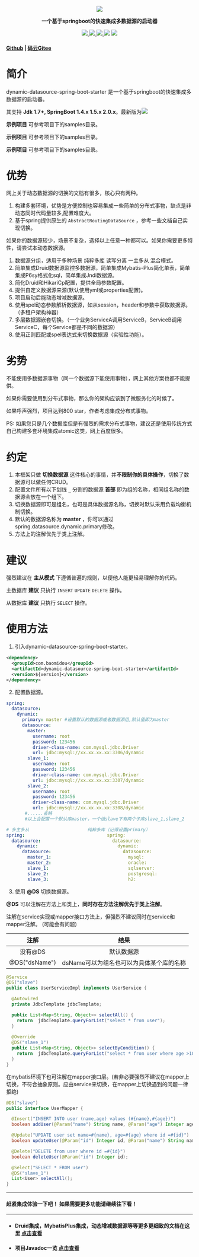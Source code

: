 <p align="center">

<img src="https://s1.ax1x.com/2018/07/31/PwPVAA.png" border="0" />

</p>

<p align="center">
	<strong>一个基于springboot的快速集成多数据源的启动器</strong>
</p>

<p align="center">
    <a href="https://www.travis-ci.org/baomidou/dynamic-datasource-spring-boot-starter" target="_blank">
        <img src="https://www.travis-ci.org/baomidou/dynamic-datasource-spring-boot-starter.svg?branch=master" >
    <a href="http://mvnrepository.com/artifact/com.baomidou/dynamic-datasource-spring-boot-starter" target="_blank">
        <img src="https://maven-badges.herokuapp.com/maven-central/com.baomidou/dynamic-datasource-spring-boot-starter/badge.svg" >
    </a>
    <a href="http://www.apache.org/licenses/LICENSE-2.0.html" target="_blank">
        <img src="http://img.shields.io/:license-apache-brightgreen.svg" >
    </a>
    <a>
        <img src="https://img.shields.io/badge/JDK-1.7+-green.svg" >
    </a>
    <a>
        <img src="https://img.shields.io/badge/springBoot-1.4+_1.5+_2.0+-green.svg" >
    </a>
</p>

#### [Github](https://github.com/baomidou/dynamic-datasource-spring-boot-starter) | [码云Gitee](https://gitee.com/baomidou/dynamic-datasource-spring-boot-starter)

# 简介

dynamic-datasource-spring-boot-starter 是一个基于springboot的快速集成多数据源的启动器。

其支持 **Jdk 1.7+,    SpringBoot 1.4.x  1.5.x   2.0.x**。最新版为<img src="https://maven-badges.herokuapp.com/maven-central/com.baomidou/dynamic-datasource-spring-boot-starter/badge.svg" >

**示例项目** 可参考项目下的samples目录。

**示例项目** 可参考项目下的samples目录。

**示例项目** 可参考项目下的samples目录。

# 优势

网上关于动态数据源的切换的文档有很多，核心只有两种。

1. 构建多套环境，优势是方便控制也容易集成一些简单的分布式事物，缺点是非动态同时代码量较多,配置难度大。
2. 基于spring提供原生的 `AbstractRoutingDataSource` ，参考一些文档自己实现切换。

如果你的数据源较少，场景不复杂，选择以上任意一种都可以。如果你需要更多特性，请尝试本动态数据源。

1. 数据源分组，适用于多种场景 纯粹多库  读写分离  一主多从  混合模式。
2. 简单集成Druid数据源监控多数据源，简单集成Mybatis-Plus简化单表，简单集成P6sy格式化sql，简单集成Jndi数据源。
3. 简化Druid和HikariCp配置，提供全局参数配置。
4. 提供自定义数据源来源(默认使用yml或properties配置)。
5. 项目启动后能动态增减数据源。
6. 使用spel动态参数解析数据源，如从session，header和参数中获取数据源。（多租户架构神器）
7. 多层数据源嵌套切换。（一个业务ServiceA调用ServiceB，ServiceB调用ServiceC，每个Service都是不同的数据源）
8. 使用正则匹配或spel表达式来切换数据源（实验性功能）。

# 劣势

不能使用多数据源事物（同一个数据源下能使用事物），网上其他方案也都不能提供。 

如果你需要使用到分布式事物，那么你的架构应该到了微服务化的时候了。

如果呼声强烈，项目达到800 star，作者考虑集成分布式事物。

PS: 如果您只是几个数据库但是有强烈的需求分布式事物，建议还是使用传统方式自己构建多套环境集成atomic这类，网上百度很多。

# 约定

1. 本框架只做 **切换数据源** 这件核心的事情，并**不限制你的具体操作**，切换了数据源可以做任何CRUD。
2. 配置文件所有以下划线 `_` 分割的数据源 **首部** 即为组的名称，相同组名称的数据源会放在一个组下。
3. 切换数据源即可是组名，也可是具体数据源名称，切换时默认采用负载均衡机制切换。
4. 默认的数据源名称为  **master** ，你可以通过spring.datasource.dynamic.primary修改。
5. 方法上的注解优先于类上注解。

# 建议

强烈建议在 **主从模式** 下遵循普遍的规则，以便他人能更轻易理解你的代码。

主数据库  **建议**   只执行 `INSERT`   `UPDATE`  `DELETE` 操作。

从数据库  **建议**   只执行 `SELECT` 操作。

# 使用方法

1. 引入dynamic-datasource-spring-boot-starter。

```xml
<dependency>
  <groupId>com.baomidou</groupId>
  <artifactId>dynamic-datasource-spring-boot-starter</artifactId>
  <version>${version}</version>
</dependency>
```
2. 配置数据源。

```yaml
spring:
  datasource:
    dynamic:
      primary: master #设置默认的数据源或者数据源组,默认值即为master
      datasource:
        master:
          username: root
          password: 123456
          driver-class-name: com.mysql.jdbc.Driver
          url: jdbc:mysql://xx.xx.xx.xx:3306/dynamic
        slave_1:
          username: root
          password: 123456
          driver-class-name: com.mysql.jdbc.Driver
          url: jdbc:mysql://xx.xx.xx.xx:3307/dynamic
        slave_2:
          username: root
          password: 123456
          driver-class-name: com.mysql.jdbc.Driver
          url: jdbc:mysql://xx.xx.xx.xx:3308/dynamic
       #......省略
       #以上会配置一个默认库master，一个组slave下有两个子库slave_1,slave_2
```

```yaml
# 多主多从                      纯粹多库（记得设置primary）                   混合配置
spring:                               spring:                               spring:
  datasource:                           datasource:                           datasource:
    dynamic:                              dynamic:                              dynamic:
      datasource:                           datasource:                           datasource:
        master_1:                             mysql:                                master:
        master_2:                             oracle:                               slave_1:
        slave_1:                              sqlserver:                            slave_2:
        slave_2:                              postgresql:                           oracle_1:
        slave_3:                              h2:                                   oracle_2:
```

3. 使用  **@DS**  切换数据源。

**@DS** 可以注解在方法上和类上，**同时存在方法注解优先于类上注解**。

注解在service实现或mapper接口方法上，但强烈不建议同时在service和mapper注解。 (可能会有问题)

|     注解      |                   结果                   |
| :-----------: | :--------------------------------------: |
|    没有@DS    |                默认数据源                |
| @DS("dsName") | dsName可以为组名也可以为具体某个库的名称 |

```java
@Service
@DS("slave")
public class UserServiceImpl implements UserService {

  @Autowired
  private JdbcTemplate jdbcTemplate;

  public List<Map<String, Object>> selectAll() {
    return  jdbcTemplate.queryForList("select * from user");
  }
  
  @Override
  @DS("slave_1")
  public List<Map<String, Object>> selectByCondition() {
    return  jdbcTemplate.queryForList("select * from user where age >10");
  }
}
```
在mybatis环境下也可注解在mapper接口层。(若非必要强烈不建议在mapper上切换，不符合抽象原则。应由service来切换，在mapper上切换遇到的问题一律拒绝)

```java
@DS("slave")
public interface UserMapper {

  @Insert("INSERT INTO user (name,age) values (#{name},#{age})")
  boolean addUser(@Param("name") String name, @Param("age") Integer age);

  @Update("UPDATE user set name=#{name}, age=#{age} where id =#{id}")
  boolean updateUser(@Param("id") Integer id, @Param("name") String name, @Param("age") Integer age);

  @Delete("DELETE from user where id =#{id}")
  boolean deleteUser(@Param("id") Integer id);

  @Select("SELECT * FROM user")
  @DS("slave_1")
  List<User> selectAll();
}
```

---


####                                                                                       赶紧集成体验一下吧！ 如果需要更多功能请继续往下看！

---



- #### Druid集成，MybatisPlus集成，动态增减数据源等等更多更细致的文档在这里     [点击查看](https://gitee.com/baomidou/dynamic-datasource-spring-boot-starter/wikis/pages)

- #### 项目Javadoc一览                  [点击查看](https://apidoc.gitee.com/baomidou/dynamic-datasource-spring-boot-starter/)